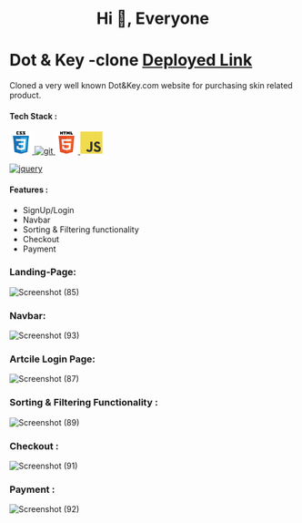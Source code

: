 <h1 align="center">Hi 👋, Everyone</h1>

# Dot & Key -clone  <a href="https://magnificent-sherbet-ca5637.netlify.app/index.html" > Deployed Link </a>

Cloned a very well known Dot&Key.com website for purchasing skin related product.
#### Tech Stack : 
<p align="left"> <a href="https://www.w3schools.com/css/" target="_blank" rel="noreferrer"> <img src="https://raw.githubusercontent.com/devicons/devicon/master/icons/css3/css3-original-wordmark.svg" alt="css3" width="40" height="40"/> </a> <a href="https://git-scm.com/" target="_blank" rel="noreferrer"> <img src="https://www.vectorlogo.zone/logos/git-scm/git-scm-icon.svg" alt="git" width="40" height="40"/> </a> <a href="https://www.w3.org/html/" target="_blank" rel="noreferrer"> <img src="https://raw.githubusercontent.com/devicons/devicon/master/icons/html5/html5-original-wordmark.svg" alt="html5" width="40" height="40"/> </a> <a href="https://developer.mozilla.org/en-US/docs/Web/JavaScript" target="_blank" rel="noreferrer"> <img src="https://raw.githubusercontent.com/devicons/devicon/master/icons/javascript/javascript-original.svg" alt="javascript" width="40" height="40"/> </a> 

<a href="https://developer.mozilla.org/en-US/docs/Web/JavaScript" target="_blank" rel="noreferrer"> <img src="![jquery](https://user-images.githubusercontent.com/103634544/206208102-4f33e6d5-0508-4bfb-8497-a4956a07ddeb.png)" alt="jquery" width="40" height="40"/> </a> 
</p>


  
  

#### Features : 
- SignUp/Login
- Navbar 
- Sorting & Filtering functionality
- Checkout 
- Payment 

### Landing-Page:
![Screenshot (85)](https://user-images.githubusercontent.com/103634544/206202140-97d6ff54-72e5-461a-abac-e3fb15776c97.png)

### Navbar:
![Screenshot (93)](https://user-images.githubusercontent.com/103634544/206202939-d93fdc61-82ad-4c4d-baa0-42b3c4225445.png)




### Artcile Login Page:
![Screenshot (87)](https://user-images.githubusercontent.com/103634544/206203490-53faa13c-87b9-42e1-9b8d-515007eb32c7.png)

### Sorting & Filtering Functionality :
![Screenshot (89)](https://user-images.githubusercontent.com/103634544/206203660-23fe5999-6038-4952-98d7-7c80d0a570be.png)

### Checkout :
![Screenshot (91)](https://user-images.githubusercontent.com/103634544/206203941-48d94a25-e7b8-466d-903e-e5dbdad95ed2.png)

### Payment :
![Screenshot (92)](https://user-images.githubusercontent.com/103634544/206204140-32899130-70c6-461b-a5b7-d7b4d96d7ce1.png)



